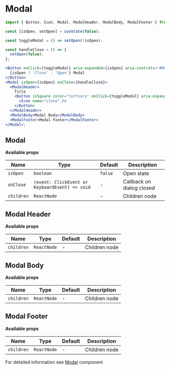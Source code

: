 # Modal

```jsx
import { Button, Icon, Modal, ModalHeader, ModalBody, ModalFooter } from '@lmc-eu/spirit-web-react/components';
```

```jsx
const [isOpen, setOpen] = useState(false);

const toggleModal = () => setOpen(!isOpen);

const handleClose = () => {
  setOpen(false);
};

<Button onClick={toggleModal} aria-expanded={isOpen} aria-controls="#ModalExample">
  {isOpen ? 'Close' : 'Open'} Modal
</Button>
<Modal isOpen={isOpen} onClose={handleClose}>
  <ModalHeader>
    Title
    <Button isSquare color="tertiary" onClick={toggleModal} aria-expanded={isOpen} aria-controls="#ModalExample">
      <Icon name="close" />
    </Button>
  </ModalHeader>
  <ModalBody>Modal Body</ModalBody>
  <ModalFooter>Modal Footer</ModalFooter>
</Modal>;
```

## Modal

**Available props**

| Name       | Type                                           | Default | Description               |
| ---------- | ---------------------------------------------- | ------- | ------------------------- |
| `isOpen`   | `boolean`                                      | `false` | Open state                |
| `onClose`  | `(event: ClickEvent or KeyboardEvent) => void` | -       | Callback on dialog closed |
| `children` | `ReactNode`                                    | -       | Children node             |

## Modal Header

**Available props**

| Name       | Type        | Default | Description   |
| ---------- | ----------- | ------- | ------------- |
| `children` | `ReactNode` | -       | Children node |

## Modal Body

**Available props**

| Name       | Type        | Default | Description   |
| ---------- | ----------- | ------- | ------------- |
| `children` | `ReactNode` | -       | Children node |

## Modal Footer

**Available props**

| Name       | Type        | Default | Description   |
| ---------- | ----------- | ------- | ------------- |
| `children` | `ReactNode` | -       | Children node |

For detailed information see [Modal](https://github.com/lmc-eu/spirit-design-system/blob/main/packages/web/src/components/Modal/README.md) component
